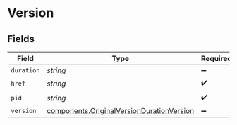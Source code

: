 # Version


## Fields

| Field                                                                                                  | Type                                                                                                   | Required                                                                                               | Description                                                                                            |
| ------------------------------------------------------------------------------------------------------ | ------------------------------------------------------------------------------------------------------ | ------------------------------------------------------------------------------------------------------ | ------------------------------------------------------------------------------------------------------ |
| `duration`                                                                                             | *string*                                                                                               | :heavy_minus_sign:                                                                                     | N/A                                                                                                    |
| `href`                                                                                                 | *string*                                                                                               | :heavy_check_mark:                                                                                     | N/A                                                                                                    |
| `pid`                                                                                                  | *string*                                                                                               | :heavy_check_mark:                                                                                     | N/A                                                                                                    |
| `version`                                                                                              | [components.OriginalVersionDurationVersion](../../models/components/originalversiondurationversion.md) | :heavy_minus_sign:                                                                                     | N/A                                                                                                    |